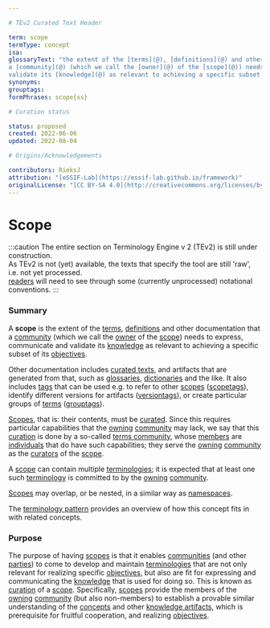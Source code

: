 ```yaml
---

# TEv2 Curated Text Header

term: scope
termType: concept
isa:
glossaryText: "the extent of the [terms](@), [definitions](@) and other documentation that
a [community](@) (which we call the [owner](@) of the [scope](@)) needs to express, communicate and
validate its [knowledge](@) as relevant to achieving a specific subset of its [objectives](@)."
synonyms:
grouptags:
formPhrases: scope{ss}

# Curation status

status: proposed
created: 2022-06-06
updated: 2022-08-04

# Origins/Acknowledgements

contributors: RieksJ
attribution: "[eSSIF-Lab](https://essif-lab.github.io/framework)"
originalLicense: "[CC BY-SA 4.0](http://creativecommons.org/licenses/by-sa/4.0/?ref=chooser-v1)"
---
```


# Scope

:::caution
The entire section on Terminology Engine v 2 (TEv2) is still under construction.<br/>
As TEv2 is not (yet) available, the texts that specify the tool are still 'raw', i.e. not yet
processed.<br/>[readers](@) will need to see through some (currently unprocessed) notational
conventions.
:::

### Summary

A **scope** is the extent of the [terms](@), [definitions](@) and other documentation that
a [community](@) (which we call the [owner](@) of the [scope](@)) needs to express, communicate and
validate its [knowledge](@) as relevant to achieving a specific subset of its [objectives](@).

Other documentation includes [curated texts](@), and artifacts that are generated from that, such
as [glossaries](@), [dictionaries](@) and the like. It also includes [tags](@) that can be used e.g.
to refer to other [scopes](@) ([scopetags](@)), identify different versions for
artifacts ([versiontags](@)), or create particular groups of [terms](@) ([grouptags](@)).

[Scopes](@), that is: their contents, must be [curated](@). Since this requires particular
capabilities that the [owning](@) [community](@) may lack, we say that this [curation](@) is done by
a so-called [terms community](@), whose [members](@) are [individuals](@) that do have such
capabilities; they serve the [owning](@) [community](@) as the [curators](@) of the [scope](@).

A [scope](@) can contain multiple [terminologies](@); it is expected that at least one
such [terminology](@) is committed to by the [owning](@) [community](@).

[Scopes](@) may overlap, or be nested, in a similar way
as [namespaces](https://en.wikipedia.org/wiki/Namespace).

The [terminology pattern](pattern-terminology-support@) provides an overview of how this concept
fits in with related concepts.

### Purpose

The purpose of having [scopes](@) is that it enables [communities](@) (and other [parties](@)) to
come to develop and maintain [terminologies](@) that are not only relevant for realizing
specific [objectives](@), but also are fit for expressing and communicating the [knowledge](@) that
is used for doing so. This is known as [curation](@) of a [scope](@). Specifically, [scopes](@)
provide the members of the [owning](@) [community](@) (but also non-members) to establish a provable
similar understanding of the [concepts](@) and other [knowledge artifacts](@), which is prerequisite
for fruitful cooperation, and realizing [objectives](@).